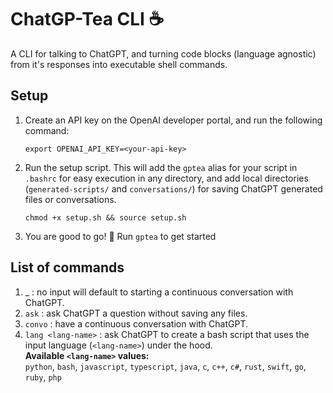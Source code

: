 # ChatGP-Tea CLI ☕️
A CLI for talking to ChatGPT, and turning code blocks (language agnostic) from it's responses into executable shell commands.

## Setup

1. Create an API key on the OpenAI developer portal, and run the following command:
    ```
    export OPENAI_API_KEY=<your-api-key>
    ```

2. Run the setup script. This will add the `gptea` alias for your script in `.bashrc` for easy execution in any directory, and add local directories (`generated-scripts/` and `conversations/`) for saving ChatGPT generated files or conversations.
   ```
   chmod +x setup.sh && source setup.sh
   ```

3. You are good to go! 🤠 Run `gptea` to get started

## List of commands

1. _ : no input will default to starting a continuous conversation with ChatGPT.
2. `ask` : ask ChatGPT a question without saving any files.
3. `convo` : have a continuous conversation with ChatGPT.
4. `lang <lang-name>` : ask ChatGPT to create a bash script that uses the input language (`<lang-name>`) under the hood.<br>
**Available `<lang-name>` values:**<br>
`python`, `bash`, `javascript`, `typescript`, `java`, `c`, `c++`, `c#`, `rust`, `swift`, `go`, `ruby`, `php`